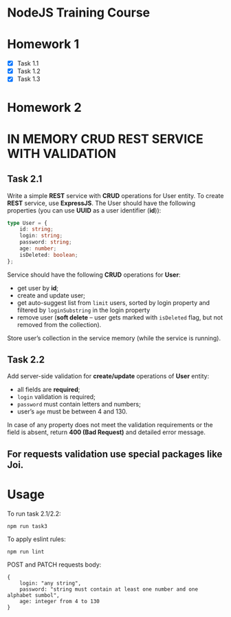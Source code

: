 # NodeJS Training Course

# Homework 1

- [x] Task 1.1
- [x] Task 1.2
- [x] Task 1.3

# Homework 2
# IN MEMORY CRUD REST SERVICE WITH VALIDATION

## Task 2.1

Write a simple **REST** service with **CRUD** operations for User entity.
To create **REST** service, use **ExpressJS**.
The User should have the following properties (you can use **UUID** as a user identifier (**id**)):
```typescript
type User = {
    id: string;
    login: string;
    password: string;
    age: number;
    isDeleted: boolean;
};
```
Service should have the following **CRUD** operations for **User**:
- get user by **id**;
- create and update user;
- get auto-suggest list from `limit` users, sorted by login property and filtered by `loginSubstring` in the login property
- remove user (**soft delete** – user gets marked with `isDeleted` flag, but not removed from the collection).

Store user’s collection in the service memory (while the service is running).

## Task 2.2

Add server-side validation for **create/update** operations of **User** entity:

- all fields are **required**;
- `login` validation is required;
- `password` must contain letters and numbers;
- user’s `age` must be between 4 and 130.

In case of any property does not meet the validation requirements or the field is absent, return **400 (Bad Request)** and detailed error message.

For requests validation use special packages like **Joi**.
---
# Usage

To run task 2.1/2.2:
```
npm run task3
```
To apply eslint rules:
```
npm run lint
```

POST and PATCH requests body:
```
{
    login: "any string",
    password: "string must contain at least one number and one alphabet sumbol",
    age: integer from 4 to 130 
}
```